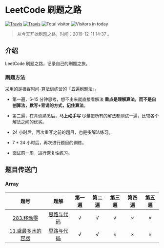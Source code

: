 # LeetCode 刷题之路

[![Travis](https://img.shields.io/badge/language-Java-green.svg)]()
[![Travis](https://img.shields.io/badge/language-Python-yellow.svg)]()
![Total visitor](https://visitor-count-badge.herokuapp.com/total.svg?repo_id=xxtlant.leetcode_training)
![Visitors in today](https://visitor-count-badge.herokuapp.com/today.svg?repo_id=xxtlant.leetcode_training)

> 从今天开始刷题之路，时间：2019-12-11 14:37 。

## 介绍

LeetCode 刷题之路，记录自己的刷题之旅。

### 刷题方法

采用的是极客时间-算法训练营的「五遍刷题法」。

- 第一遍，5-15 分钟思考，想不出来就直接看解法
	**重点是理解算法，而不是自创算法，默写+背诵的方式，记住算法**。

- 第二遍，在背诵熟悉后，**马上动手写**
	尽量把所有的解法都测试一遍，比较各个解法之间的优劣。
- 24 小时后，再次重写之前的题目，也是多解法练习。
- 7 * 24 小时后，再次进行题目的训练。
- 面试前一周，进行恢复性练习。

## 题目传送门

### Array

| 题号 | 题解 | 第一遍 | 第二遍 | 第三遍 | 第四遍 | 第五遍 |
|:-: | :-: | :-: | :-: | :-:|:-:|:-:|
|[283.移动零](https://leetcode-cn.com/problems/move-zeroes/)|[思路与代码](Array/283.&#32;移动零.md) | √ | √ | √ | × | × |
|[11.盛最多水的容器](https://leetcode-cn.com/problems/container-with-most-water/submissions/)|[思路与代码](Array/11.盛水最多的容器.md) | √ | √ | × | × | × |
